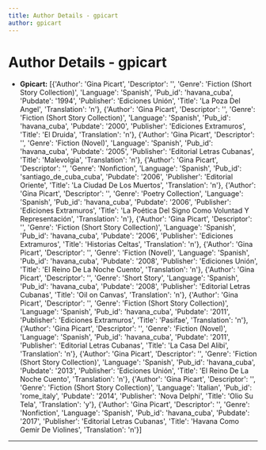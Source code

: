 ```yaml
---
title: Author Details - gpicart
author: gpicart
---
```


# Author Details - gpicart

<ul>
    <li><strong>Gpicart:</strong> [{'Author': 'Gina Picart', 'Descriptor': '', 'Genre': 'Fiction (Short Story Collection)', 'Language': 'Spanish', 'Pub_id': 'havana_cuba', 'Pubdate': '1994', 'Publisher': 'Ediciones Unión', 'Title': 'La Poza Del Angel', 'Translation': 'n'}, {'Author': 'Gina Picart', 'Descriptor': '', 'Genre': 'Fiction (Short Story Collection)', 'Language': 'Spanish', 'Pub_id': 'havana_cuba', 'Pubdate': '2000', 'Publisher': 'Ediciones Extramuros', 'Title': 'El Druida', 'Translation': 'n'}, {'Author': 'Gina Picart', 'Descriptor': '', 'Genre': 'Fiction (Novel)', 'Language': 'Spanish', 'Pub_id': 'havana_cuba', 'Pubdate': '2005', 'Publisher': 'Editorial Letras Cubanas', 'Title': 'Malevolgia', 'Translation': 'n'}, {'Author': 'Gina Picart', 'Descriptor': '', 'Genre': 'Nonfiction', 'Language': 'Spanish', 'Pub_id': 'santiago_de_cuba_cuba', 'Pubdate': '2006', 'Publisher': 'Editorial Oriente', 'Title': 'La Ciudad De Los Muertos', 'Translation': 'n'}, {'Author': 'Gina Picart', 'Descriptor': '', 'Genre': 'Poetry Collection', 'Language': 'Spanish', 'Pub_id': 'havana_cuba', 'Pubdate': '2006', 'Publisher': 'Ediciones Extramuros', 'Title': 'La Poética Del Signo Como Voluntad Y Representación', 'Translation': 'n'}, {'Author': 'Gina Picart', 'Descriptor': '', 'Genre': 'Fiction (Short Story Collection)', 'Language': 'Spanish', 'Pub_id': 'havana_cuba', 'Pubdate': '2006', 'Publisher': 'Ediciones Extramuros', 'Title': 'Historias Celtas', 'Translation': 'n'}, {'Author': 'Gina Picart', 'Descriptor': '', 'Genre': 'Fiction (Novel)', 'Language': 'Spanish', 'Pub_id': 'havana_cuba', 'Pubdate': '2008', 'Publisher': 'Ediciones Unión', 'Title': 'El Reino De La Noche Cuento', 'Translation': 'n'}, {'Author': 'Gina Picart', 'Descriptor': '', 'Genre': 'Short Story', 'Language': 'Spanish', 'Pub_id': 'havana_cuba', 'Pubdate': '2008', 'Publisher': 'Editorial Letras Cubanas', 'Title': 'Oil on Canvas', 'Translation': 'n'}, {'Author': 'Gina Picart', 'Descriptor': '', 'Genre': 'Fiction (Short Story Collection)', 'Language': 'Spanish', 'Pub_id': 'havana_cuba', 'Pubdate': '2011', 'Publisher': 'Ediciones Extramuros', 'Title': 'Pasifae', 'Translation': 'n'}, {'Author': 'Gina Picart', 'Descriptor': '', 'Genre': 'Fiction (Novel)', 'Language': 'Spanish', 'Pub_id': 'havana_cuba', 'Pubdate': '2011', 'Publisher': 'Editorial Letras Cubanas', 'Title': 'La Casa Del Alibi', 'Translation': 'n'}, {'Author': 'Gina Picart', 'Descriptor': '', 'Genre': 'Fiction (Short Story Collection)', 'Language': 'Spanish', 'Pub_id': 'havana_cuba', 'Pubdate': '2013', 'Publisher': 'Ediciones Unión', 'Title': 'El Reino De La Noche Cuento', 'Translation': 'n'}, {'Author': 'Gina Picart', 'Descriptor': '', 'Genre': 'Fiction (Short Story Collection)', 'Language': 'Italian', 'Pub_id': 'rome_italy', 'Pubdate': '2014', 'Publisher': 'Nova Delphi', 'Title': 'Olio Su Tela', 'Translation': 'y'}, {'Author': 'Gina Picart', 'Descriptor': '', 'Genre': 'Nonfiction', 'Language': 'Spanish', 'Pub_id': 'havana_cuba', 'Pubdate': '2017', 'Publisher': 'Editorial Letras Cubanas', 'Title': 'Havana Como Gemir De Violines', 'Translation': 'n'}]</li>
</ul>
<hr>